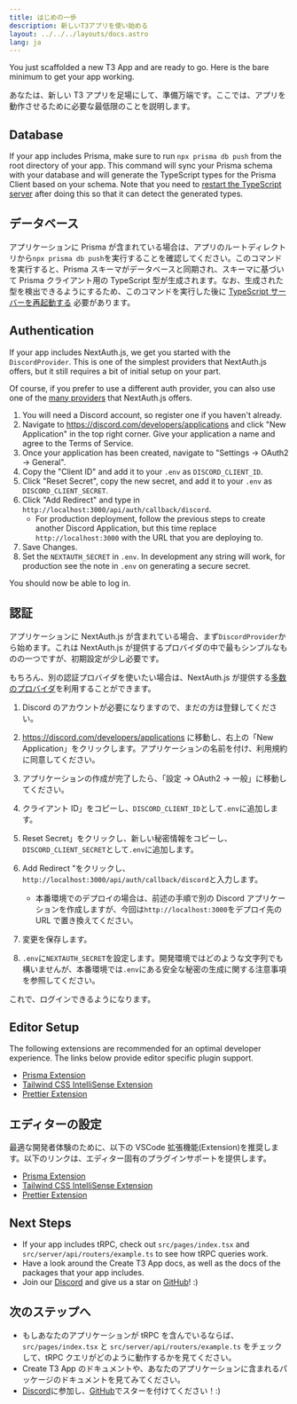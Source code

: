 ```yaml
---
title: はじめの一歩
description: 新しいT3アプリを使い始める
layout: ../../../layouts/docs.astro
lang: ja
---
```


You just scaffolded a new T3 App and are ready to go. Here is the bare minimum to get your app working.

あなたは、新しい T3 アプリを足場にして、準備万端です。ここでは、アプリを動作させるために必要な最低限のことを説明します。

## Database

If your app includes Prisma, make sure to run `npx prisma db push` from the root directory of your app. This command will sync your Prisma schema with your database and will generate the TypeScript types for the Prisma Client based on your schema. Note that you need to [restart the TypeScript server](https://tinytip.co/tips/vscode-restart-ts/) after doing this so that it can detect the generated types.

## データベース

アプリケーションに Prisma が含まれている場合は、アプリのルートディレクトリから`npx prisma db push`を実行することを確認してください。このコマンドを実行すると、Prisma スキーマがデータベースと同期され、スキーマに基づいて Prisma クライアント用の TypeScript 型が生成されます。なお、生成された型を検出できるようにするため、このコマンドを実行した後に [TypeScript サーバーを再起動する](https://tinytip.co/tips/vscode-restart-ts/) 必要があります。

## Authentication

If your app includes NextAuth.js, we get you started with the `DiscordProvider`. This is one of the simplest providers that NextAuth.js offers, but it still requires a bit of initial setup on your part.

Of course, if you prefer to use a different auth provider, you can also use one of the [many providers](https://next-auth.js.org/providers/) that NextAuth.js offers.

1. You will need a Discord account, so register one if you haven't already.
2. Navigate to https://discord.com/developers/applications and click "New Application" in the top right corner. Give your application a name and agree to the Terms of Service.
3. Once your application has been created, navigate to "Settings → OAuth2 → General".
4. Copy the "Client ID" and add it to your `.env` as `DISCORD_CLIENT_ID`.
5. Click "Reset Secret", copy the new secret, and add it to your `.env` as `DISCORD_CLIENT_SECRET`.
6. Click "Add Redirect" and type in `http://localhost:3000/api/auth/callback/discord`.
   - For production deployment, follow the previous steps to create another Discord Application, but this time replace `http://localhost:3000` with the URL that you are deploying to.
7. Save Changes.
8. Set the `NEXTAUTH_SECRET` in `.env`. In development any string will work, for production see the note in `.env` on generating a secure secret.

You should now be able to log in.

## 認証

アプリケーションに NextAuth.js が含まれている場合、まず`DiscordProvider`から始めます。これは NextAuth.js が提供するプロバイダの中で最もシンプルなものの一つですが、初期設定が少し必要です。

もちろん、別の認証プロバイダを使いたい場合は、NextAuth.js が提供する[多数のプロバイダ](https://next-auth.js.org/providers/)を利用することができます。

1. Discord のアカウントが必要になりますので、まだの方は登録してください。
2. https://discord.com/developers/applications に移動し、右上の「New Application」をクリックします。アプリケーションの名前を付け、利用規約に同意してください。
3. アプリケーションの作成が完了したら、「設定 → OAuth2 → 一般」に移動してください。
4. クライアント ID」をコピーし、`DISCORD_CLIENT_ID`として`.env`に追加します。
5. Reset Secret」をクリックし、新しい秘密情報をコピーし、`DISCORD_CLIENT_SECRET`として`.env`に追加します。
6. Add Redirect "をクリックし、`http://localhost:3000/api/auth/callback/discord`と入力します。

   - 本番環境でのデプロイの場合は、前述の手順で別の Discord アプリケーションを作成しますが、今回は`http://localhost:3000`をデプロイ先の URL で置き換えてください。

7. 変更を保存します。
8. `.env`に`NEXTAUTH_SECRET`を設定します。開発環境ではどのような文字列でも構いませんが、本番環境では`.env`にある安全な秘密の生成に関する注意事項を参照してください。

これで、ログインできるようになります。

## Editor Setup

The following extensions are recommended for an optimal developer experience. The links below provide editor specific plugin support.

- [Prisma Extension](https://www.prisma.io/docs/guides/development-environment/editor-setup)
- [Tailwind CSS IntelliSense Extension](https://tailwindcss.com/docs/editor-setup)
- [Prettier Extension](https://prettier.io/docs/en/editors.html)

## エディターの設定

最適な開発者体験のために、以下の VSCode 拡張機能(Extension)を推奨します。以下のリンクは、エディター固有のプラグインサポートを提供します。

- [Prisma Extension](https://www.prisma.io/docs/guides/development-environment/editor-setup)
- [Tailwind CSS IntelliSense Extension](https://tailwindcss.com/docs/editor-setup)
- [Prettier Extension](https://prettier.io/docs/en/editors.html)

## Next Steps

- If your app includes tRPC, check out `src/pages/index.tsx` and `src/server/api/routers/example.ts` to see how tRPC queries work.
- Have a look around the Create T3 App docs, as well as the docs of the packages that your app includes.
- Join our [Discord](https://t3.gg/discord) and give us a star on [GitHub](https://github.com/t3-oss/create-t3-app)! :)

## 次のステップへ

- もしあなたのアプリケーションが tRPC を含んでいるならば、`src/pages/index.tsx` と `src/server/api/routers/example.ts` をチェックして、tRPC クエリがどのように動作するかを見てください。
- Create T3 App のドキュメントや、あなたのアプリケーションに含まれるパッケージのドキュメントを見てみてください。
- [Discord](https://t3.gg/discord)に参加し、[GitHub](https://github.com/t3-oss/create-t3-app)でスターを付けてください！:)
